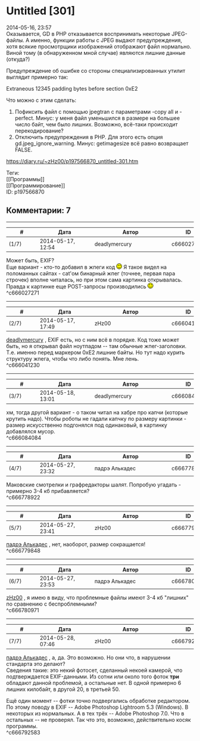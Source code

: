 Untitled [301]
==============

  
2014-05-16, 23:57  
 Оказывается, GD в PHP отказывается воспринимать некоторые JPEG-файлы. А именно, функции работы с JPEG выдают предупреждения, хотя всякие просмотрщики изображений отображают файл нормально. Виной тому (в обнаруженном мной случае) являются лишние данные (откуда?)   
   
 Предупреждение об ошибке со стороны специализированных утилит выглядит примерно так:   
   
 Extraneous 12345 padding bytes before section 0xE2   
   
 Что можно с этим сделать:   
 1) Пофиксить файл с помощью jpegtran с параметрами -copy all и -perfect. Минус: у меня файл уменьшился в размере на большее число байт, чем было лишних. Возможно, всё-таки происходит перекодирование?   
 2) Отключить предупреждения в PHP. Для этого есть опция gd.jpeg\_ignore\_warning. Минус: getimagesize всё равно возвращает FALSE.   
  
<https://diary.ru/~zHz00/p197566870_untitled-301.htm>  
  
Теги:  
[[Программы]]  
[[Программирование]]  
ID: p197566870  


Комментарии: 7
--------------

  


---



|         #         |              Дата              |                     Автор                     |           ID           |
| --- | --- | --- | --- |
| (1/7) | 2014-05-17, 12:54 | deadlymercury | c666027271 |

  
 Может быть, EXIF?   
 Еще вариант - кто-то добавил в жпеги код ![:)](pics/3.gif) Я такое видел на поломанных сайтах - cat'ом бинарный жпег (точнее, первая пара строчек) вполне читалась, но при этом сама картинка открывалась. Правда к картинке еще POST-запросы производились ![:)](pics/3.gif)   
 ^c666027271

---



|         #         |              Дата              |                     Автор                     |           ID           |
| --- | --- | --- | --- |
| (2/7) | 2014-05-17, 17:49 | zHz00 | c666041230 |

  
  [deadlymercury](http://crazysupp.diary.ru "Записки безумного саппорта")  , EXIF есть, но с ним всё в порядке. Код тоже может быть, но я открывал файл ноутпадом -- там обычные жпег-заголовки. Т.е. именно перед маркером 0xE2 лишние байты. Но тут надо курить структуру жпега, чтобы что либо понять. Мне лень.   
 ^c666041230

---



|         #         |              Дата              |                     Автор                     |           ID           |
| --- | --- | --- | --- |
| (3/7) | 2014-05-18, 13:01 | deadlymercury | c666084084 |

  
 хм, тогда другой вариант - о таком читал на хабре про капчи (которые крутить надо). Чтобы роботы не гадали капчку по размеру картинки - размер искусственно подгонялся под одинаковый, в картинку добавлялся мусор.   
 ^c666084084

---



|         #         |              Дата              |                     Автор                     |           ID           |
| --- | --- | --- | --- |
| (4/7) | 2014-05-27, 23:32 | падрэ Алькадес | c666778922 |

  
 Маковские смотрелки и графредакторы шалят. Попробую угадать - примерно 3-4 кб прибавляется?   
 ^c666778922

---



|         #         |              Дата              |                     Автор                     |           ID           |
| --- | --- | --- | --- |
| (5/7) | 2014-05-27, 23:41 | zHz00 | c666779848 |

  
  [падрэ Алькадес](http://alkades.diary.ru "Кусок, не спи, нам на следующей.")  , нет, наоборот, размер сокращается!   
 ^c666779848

---



|         #         |              Дата              |                     Автор                     |           ID           |
| --- | --- | --- | --- |
| (6/7) | 2014-05-27, 23:53 | падрэ Алькадес | c666780971 |

  
  [zHz00](https://zHz00.diary.ru "Untitled")  , я имею в виду, что проблемные файлы имеют 3-4 кб "лишних" по сравнению с беспроблемными?   
 ^c666780971

---



|         #         |              Дата              |                     Автор                     |           ID           |
| --- | --- | --- | --- |
| (7/7) | 2014-05-28, 07:46 | zHz00 | c666792583 |

  
  [падрэ Алькадес](http://alkades.diary.ru "Кусок, не спи, нам на следующей.")  , а, да. Это возможно. Но они что, в нарушении стандарта это делают?   
 Сведения такие: это некий фотосет, сделанный некоей камерой, что подтверждается EXIF-данными. Из сотни или около того фоток  **три**  обладают данной проблемой, а остальные нет. В одной примерно 6 лишних килобайт, в другой 20, в третьей 50.   
   
 Ещё один момент -- фотки точно подвергались обработке редактором. По этому поводу в EXIF -- Adobe Photoshop Lightroom 5.3 (Windows). В некоторых из нормальных. А в тех трёх -- Adobe Photoshop 7.0. Что в остальных -- не проверял. Так что это, возможно, действительно косяк программы.   
 ^c666792583